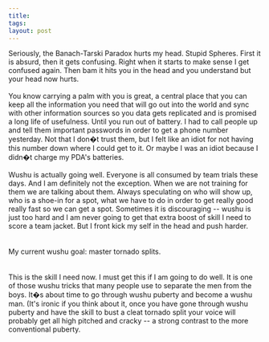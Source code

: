 ```yaml
---
title: 
tags: 
layout: post
---
```

Seriously, the Banach-Tarski Paradox hurts my head.  Stupid Spheres.  First it is absurd, then it gets confusing.  Right when it starts to make sense I get confused again.  Then bam it hits you in the head and you understand but your head now hurts.<br /><br />You know carrying a palm with you is great, a central place that you can keep all the information you need that will go out into the world and sync with other information sources so you data gets replicated and is promised a long life of usefulness.  Until you run out of battery.  I had to call people up and tell them important passwords in order to get a phone number yesterday.  Not that I don�t trust them, but I felt like an idiot for not having this number down where I could get to it.  Or maybe I was an idiot because I didn�t charge my PDA's batteries.<br /><br />Wushu is actually going well.  Everyone is all consumed by team trials these days.  And I am definitely not the exception.  When we are not training for them we are talking about them.  Always speculating on who will show up, who is a shoe-in for a spot, what we have to do in order to get really good really fast so we can get a spot.  Sometimes it is discouraging -- wushu is just too hard and I am never going to get that extra boost of skill I need to score a team jacket.  But I front kick my self in the head and push harder.  <br /><br />My current wushu goal: master tornado splits.  <br /><br />This is the skill I need now.  I must get this if I am going to do well.  It is one of those wushu tricks that many people use to separate the men from the boys.  It�s about time to go through wushu puberty and become a wushu man.  (It's ironic if you think about it, once you have gone through wushu puberty and have the skill to bust a cleat tornado split your voice will probably get all high pitched and cracky -- a strong contrast to the more conventional puberty.
